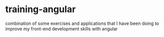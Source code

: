 # training-angular
combination of some exercises and applications that I have been doing to improve my front-end development skills with angular
